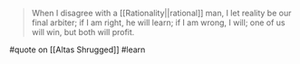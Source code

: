 > When I disagree with a [[Rationality||rational]] man, I let reality be our final arbiter; if I am right, he will learn; if I am wrong, I will; one of us will win, but both will profit.

#quote on [[Altas Shrugged]] #learn
